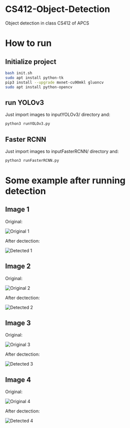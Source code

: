 # CS412-Object-Detection
Object detection in class CS412 of APCS

# How to run

## Initialize project

```bash
bash init.sh
sudo apt install python-tk
pip3 install --upgrade mxnet-cu90mkl gluoncv
sudo apt install python-opencv
```

## run YOLOv3

Just import images to inputYOLOv3/ directory and:

```bash
python3 runYOLOv3.py
```

## Faster RCNN

Just import images to inputFasterRCNN/ directory and:

```bash
python3 runFasterRCNN.py
```

# Some example after running detection

## Image 1

Original:

![Original 1](https://github.com/phvietan/CS412-Object-Detection/blob/master/example/original1.jpg)

After dectection:

![Detected 1](https://github.com/phvietan/CS412-Object-Detection/blob/master/example/detected1.jpg)

## Image 2

Original:

![Original 2](https://github.com/phvietan/CS412-Object-Detection/blob/master/example/original2.jpg)

After dectection:

![Detected 2](https://github.com/phvietan/CS412-Object-Detection/blob/master/example/detected2.jpg)

## Image 3

Original:

![Original 3](https://github.com/phvietan/CS412-Object-Detection/blob/master/example/original3.jpg)

After dectection:

![Detected 3](https://github.com/phvietan/CS412-Object-Detection/blob/master/example/detected3.jpg)

## Image 4

Original:

![Original 4](https://github.com/phvietan/CS412-Object-Detection/blob/master/example/original4.jpg)

After dectection:

![Detected 4](https://github.com/phvietan/CS412-Object-Detection/blob/master/example/detected4.jpg)
